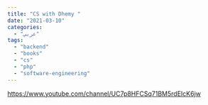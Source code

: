 ```yaml
---
title: "CS with Dhemy "
date: "2021-03-10"
categories:
  - "عربي"
tags:
  - "backend"
  - "books"
  - "cs"
  - "php"
  - "software-engineering"
---
```


https://www.youtube.com/channel/UC7p8HFCSq71BM5rdEIcK6jw
